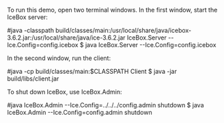 To run this demo, open two terminal windows. In the first window,
start the IceBox server:

#java -classpath build/classes/main:/usr/local/share/java/icebox-3.6.2.jar:/usr/local/share/java/ice-3.6.2.jar IceBox.Server --Ice.Config=config.icebox
$ java IceBox.Server --Ice.Config=config.icebox

In the second window, run the client:

#java -cp build/classes/main:$CLASSPATH Client
$ java -jar build/libs/client.jar

To shut down IceBox, use IceBox.Admin:

#java IceBox.Admin --Ice.Config=../../../config.admin shutdown
$ java IceBox.Admin --Ice.Config=config.admin shutdown
